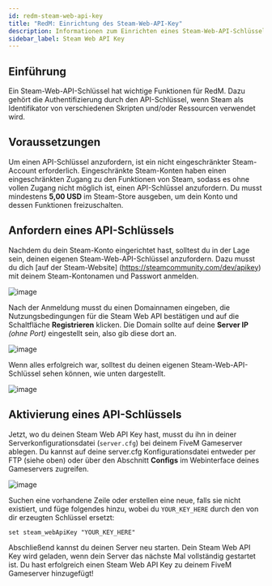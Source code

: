 ```yaml
---
id: redm-steam-web-api-key
title: "RedM: Einrichtung des Steam-Web-API-Key"
description: Informationen zum Einrichten eines Steam-Web-API-Schlüssels von ZAP-Hosting - ZAP-Hosting.com-Dokumentation
sidebar_label: Steam Web API Key
---
```


## Einführung

Ein Steam-Web-API-Schlüssel hat wichtige Funktionen für RedM. Dazu gehört die Authentifizierung durch den API-Schlüssel, wenn Steam als Identifikator von verschiedenen Skripten und/oder Ressourcen verwendet wird.



## Voraussetzungen

Um einen API-Schlüssel anzufordern, ist ein nicht eingeschränkter Steam-Account erforderlich. Eingeschränkte Steam-Konten haben einen eingeschränkten Zugang zu den Funktionen von Steam, sodass es ohne vollen Zugang nicht möglich ist, einen API-Schlüssel anzufordern. Du musst mindestens **5,00 USD** im Steam-Store ausgeben, um dein Konto und dessen Funktionen freizuschalten.



## Anfordern eines API-Schlüssels

Nachdem du dein Steam-Konto eingerichtet hast, solltest du in der Lage sein, deinen eigenen Steam-Web-API-Schlüssel anzufordern. Dazu musst du dich [auf der Steam-Website] (https://steamcommunity.com/dev/apikey) mit deinem Steam-Kontonamen und Passwort anmelden.

![image](https://user-images.githubusercontent.com/115637675/195389732-939c0a8e-f011-4242-8048-97bb51122a58.png)

Nach der Anmeldung musst du einen Domainnamen eingeben, die Nutzungsbedingungen für die Steam Web API bestätigen und auf die Schaltfläche **Registrieren** klicken. Die Domain sollte auf deine **Server IP** *(ohne Port)* eingestellt sein, also gib diese dort an. 

![image](https://user-images.githubusercontent.com/115637675/195401735-0615a6e3-ea01-4a77-97ce-f91d3d753bee.png)

Wenn alles erfolgreich war, solltest du deinen eigenen Steam-Web-API-Schlüssel sehen können, wie unten dargestellt.

![image](https://user-images.githubusercontent.com/115637675/195397282-c79aff45-2e38-49f9-bf1a-3efd563b3294.png)

## Aktivierung eines API-Schlüssels

Jetzt, wo du deinen Steam Web API Key hast, musst du ihn in deiner Serverkonfigurationsdatei (`server.cfg`) bei deinem FiveM Gameserver ablegen. Du kannst auf deine server.cfg Konfigurationsdatei entweder per FTP (siehe oben) oder über den Abschnitt **Configs** im Webinterface deines Gameservers zugreifen. 

![image](https://github.com/zaphosting/docs/assets/42719082/e3c7392c-7246-4133-be2e-383dac4b0327)

Suchen eine vorhandene Zeile oder erstellen eine neue, falls sie nicht existiert, und füge folgendes hinzu, wobei du `YOUR_KEY_HERE` durch den von dir erzeugten Schlüssel ersetzt:

```
set steam_webApiKey "YOUR_KEY_HERE"
```

Abschließend kannst du deinen Server neu starten. Dein Steam Web API Key wird geladen, wenn dein Server das nächste Mal vollständig gestartet ist. Du hast erfolgreich einen Steam Web API Key zu deinem FiveM Gameserver hinzugefügt!
